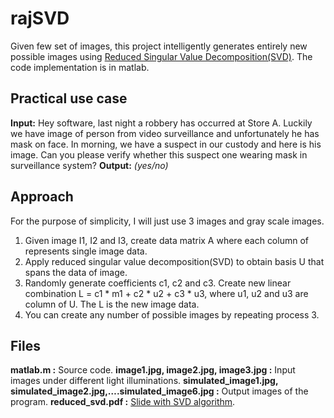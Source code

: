 # rajSVD
Given few set of images, this project intelligently generates entirely new possible images using  [Reduced Singular Value Decomposition(SVD)](https://github.com/ljtamang/rajSVD/blob/master/reduced_SVD_slide.pdf).  The code implementation is in matlab.

## Practical use case
**Input:** Hey software, last night a robbery has occurred at Store A. Luckily we have image of person from video surveillance and unfortunately he has mask on face. In morning, we have a suspect in our custody and here is his image. Can you please verify whether this suspect one wearing mask in surveillance system?
**Output:** *(yes/no)*

## Approach
For the purpose of simplicity, I will just use 3 images and gray scale images.

  1.	Given image I1, I2 and I3, create data matrix A where each column of represents single image data.
  2.	Apply reduced singular value decomposition(SVD) to obtain basis U that spans the data of image.
  3.	Randomly generate coefficients c1, c2 and c3. Create new linear combination L = c1 * m1 + c2 * u2 + c3 * u3,       where u1, u2 and u3 are column of U. The L is the new image data.
  4.	You can create any number of possible images by repeating process 3.

## Files
**matlab.m :** Source code.
**image1.jpg, image2.jpg, image3.jpg :**  Input images under different light illuminations.
**simulated_image1.jpg, simulated_image2.jpg,….simulated_image6.jpg :** Output images of the program.
**reduced_svd.pdf :**  [Slide with SVD algorithm](https://github.com/ljtamang/rajSVD/blob/master/reduced_SVD_slide.pdf).

